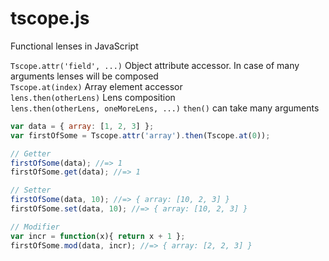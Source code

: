 tscope.js
=========

Functional lenses in JavaScript

`Tscope.attr('field', ...)` Object attribute accessor. In case of many arguments lenses will be composed   
`Tscope.at(index)` Array element accessor   
`lens.then(otherLens)` Lens composition   
`lens.then(otherLens, oneMoreLens, ...)` `then()` can take many arguments


```javascript
var data = { array: [1, 2, 3] };
var firstOfSome = Tscope.attr('array').then(Tscope.at(0));

// Getter
firstOfSome(data); //=> 1
firstOfSome.get(data); //=> 1

// Setter
firstOfSome(data, 10); //=> { array: [10, 2, 3] }
firstOfSome.set(data, 10); //=> { array: [10, 2, 3] }

// Modifier
var incr = function(x){ return x + 1 };
firstOfSome.mod(data, incr); //=> { array: [2, 2, 3] }

```
